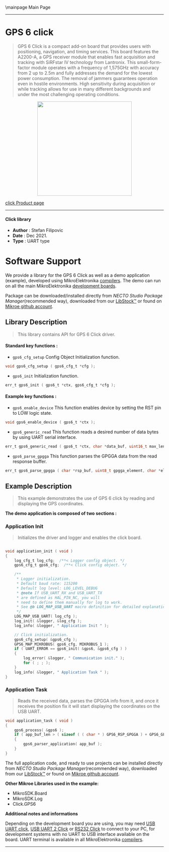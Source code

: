 \mainpage Main Page

---
# GPS 6 click

> GPS 6 Click is a compact add-on board that provides users with positioning, navigation, and timing services. This board features the A2200-A, a GPS receiver module that enables fast acquisition and tracking with SiRFstar IV technology from Lantronix. This small-form-factor module operates with a frequency of 1,575GHz with accuracy from 2 up to 2.5m and fully addresses the demand for the lowest power consumption. The removal of jammers guarantees operation even in hostile environments. High sensitivity during acquisition or while tracking allows for use in many different backgrounds and under the most challenging operating conditions.

<p align="center">
  <img src="https://download.mikroe.com/images/click_for_ide/gps6_click.png" height=300px>
</p>

[click Product page](https://www.mikroe.com/gps-6-click)

---


#### Click library

- **Author**        : Stefan Filipovic
- **Date**          : Dec 2021.
- **Type**          : UART type


# Software Support

We provide a library for the GPS 6 Click
as well as a demo application (example), developed using MikroElektronika
[compilers](https://www.mikroe.com/necto-studio).
The demo can run on all the main MikroElektronika [development boards](https://www.mikroe.com/development-boards).

Package can be downloaded/installed directly from *NECTO Studio Package Manager*(recommended way), downloaded from our [LibStock&trade;](https://libstock.mikroe.com) or found on [Mikroe github account](https://github.com/MikroElektronika/mikrosdk_click_v2/tree/master/clicks).

## Library Description

> This library contains API for GPS 6 Click driver.

#### Standard key functions :

- `gps6_cfg_setup` Config Object Initialization function.
```c
void gps6_cfg_setup ( gps6_cfg_t *cfg );
```

- `gps6_init` Initialization function.
```c
err_t gps6_init ( gps6_t *ctx, gps6_cfg_t *cfg );
```

#### Example key functions :

- `gps6_enable_device` This function enables device by setting the RST pin to LOW logic state.
```c
void gps6_enable_device ( gps6_t *ctx );
```

- `gps6_generic_read` This function reads a desired number of data bytes by using UART serial interface.
```c
err_t gps6_generic_read ( gps6_t *ctx, char *data_buf, uint16_t max_len );
```

- `gps6_parse_gpgga` This function parses the GPGGA data from the read response buffer.
```c
err_t gps6_parse_gpgga ( char *rsp_buf, uint8_t gpgga_element, char *element_data );
```

## Example Description

> This example demonstrates the use of GPS 6 click by reading and displaying the GPS coordinates.

**The demo application is composed of two sections :**

### Application Init

> Initializes the driver and logger and enables the click board.

```c

void application_init ( void )
{
    log_cfg_t log_cfg;  /**< Logger config object. */
    gps6_cfg_t gps6_cfg;  /**< Click config object. */

    /** 
     * Logger initialization.
     * Default baud rate: 115200
     * Default log level: LOG_LEVEL_DEBUG
     * @note If USB_UART_RX and USB_UART_TX 
     * are defined as HAL_PIN_NC, you will 
     * need to define them manually for log to work. 
     * See @b LOG_MAP_USB_UART macro definition for detailed explanation.
     */
    LOG_MAP_USB_UART( log_cfg );
    log_init( &logger, &log_cfg );
    log_info( &logger, " Application Init " );

    // Click initialization.
    gps6_cfg_setup( &gps6_cfg );
    GPS6_MAP_MIKROBUS( gps6_cfg, MIKROBUS_1 );
    if ( UART_ERROR == gps6_init( &gps6, &gps6_cfg ) ) 
    {
        log_error( &logger, " Communication init." );
        for ( ; ; );
    }
    log_info( &logger, " Application Task " );
}

```

### Application Task

> Reads the received data, parses the GPGGA info from it, and once it receives the position fix it will start displaying the coordinates on the USB UART.

```c
void application_task ( void )
{
    gps6_process( &gps6 );
    if ( app_buf_len > ( sizeof ( ( char * ) GPS6_RSP_GPGGA ) + GPS6_GPGGA_ELEMENT_SIZE ) ) 
    {
        gps6_parser_application( app_buf );
    }
}
```


The full application code, and ready to use projects can be installed directly from *NECTO Studio Package Manager*(recommended way), downloaded from our [LibStock&trade;](https://libstock.mikroe.com) or found on [Mikroe github account](https://github.com/MikroElektronika/mikrosdk_click_v2/tree/master/clicks).

**Other Mikroe Libraries used in the example:**

- MikroSDK.Board
- MikroSDK.Log
- Click.GPS6

**Additional notes and informations**

Depending on the development board you are using, you may need
[USB UART click](https://www.mikroe.com/usb-uart-click),
[USB UART 2 Click](https://www.mikroe.com/usb-uart-2-click) or
[RS232 Click](https://www.mikroe.com/rs232-click) to connect to your PC, for
development systems with no UART to USB interface available on the board. UART
terminal is available in all MikroElektronika
[compilers](https://shop.mikroe.com/compilers).

---

